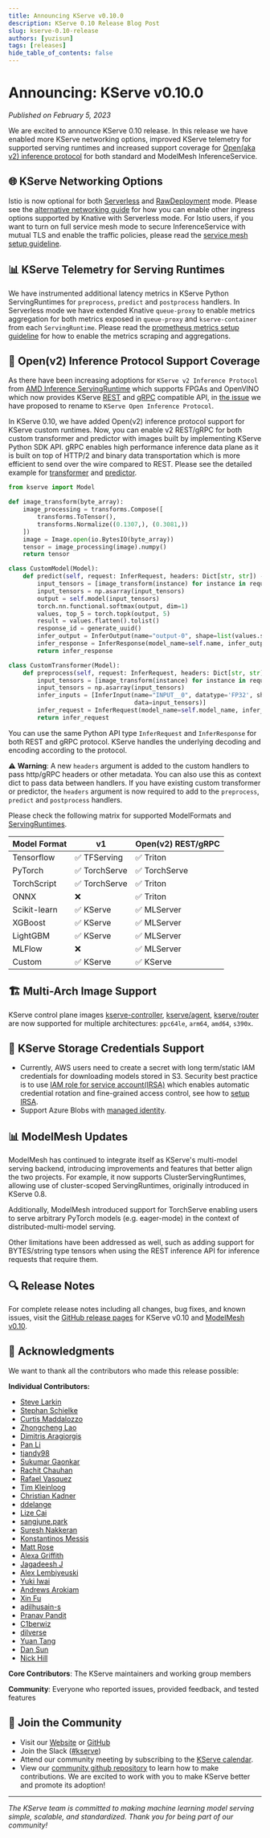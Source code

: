 ```yaml
---
title: Announcing KServe v0.10.0
description: KServe 0.10 Release Blog Post
slug: kserve-0.10-release
authors: [yuzisun]
tags: [releases]
hide_table_of_contents: false
---
```


# Announcing: KServe v0.10.0

*Published on February 5, 2023*

We are excited to announce KServe 0.10 release. In this release we have enabled more KServe networking options, improved KServe telemetry for supported serving runtimes and increased support coverage for [Open(aka v2) inference protocol](https://kserve.github.io/website/0.10/modelserving/data_plane/v2_protocol/) for both standard and ModelMesh InferenceService.

<!-- truncate -->

## 🌐 KServe Networking Options

Istio is now optional for both [Serverless](https://kserve.github.io/website/0.10/admin/serverless/serverless/) and [RawDeployment](https://kserve.github.io/website/0.10/admin/kubernetes_deployment/) mode. Please see the [alternative networking guide](https://kserve.github.io/website/0.10/admin/serverless/kourier_networking/) for how you can enable other ingress options supported by Knative with Serverless mode.
For Istio users, if you want to turn on full service mesh mode to secure InferenceService with mutual TLS and enable the traffic policies, please read the [service mesh setup guideline](https://kserve.github.io/website/0.10/admin/serverless/servicemesh/).

## 📊 KServe Telemetry for Serving Runtimes

We have instrumented additional latency metrics in KServe Python ServingRuntimes for `preprocess`, `predict` and `postprocess` handlers.
In Serverless mode we have extended Knative `queue-proxy` to enable metrics aggregation for both metrics exposed in `queue-proxy` and `kserve-container` from each `ServingRuntime`.
Please read the [prometheus metrics setup guideline](https://kserve.github.io/website/0.10/modelserving/observability/prometheus_metrics/) for how to enable the metrics scraping and aggregations.

## 🚀 Open(v2) Inference Protocol Support Coverage

As there have been increasing adoptions for `KServe v2 Inference Protocol` from [AMD Inference ServingRuntime](https://kserve.github.io/website/0.10/modelserving/v1beta1/amd/) which
supports FPGAs and OpenVINO which now provides KServe [REST](https://docs.openvino.ai/latest/ovms_docs_rest_api_kfs.html) and [gRPC](https://docs.openvino.ai/latest/ovms_docs_grpc_api_kfs.html) compatible API,
in [the issue](https://github.com/kserve/kserve/issues/2663) we have proposed to rename to `KServe Open Inference Protocol`.

In KServe 0.10, we have added Open(v2) inference protocol support for KServe custom runtimes.
Now, you can enable v2 REST/gRPC for both custom transformer and predictor with images built by implementing KServe Python SDK API.
gRPC enables high performance inference data plane as it is built on top of HTTP/2 and binary data transportation which is more efficient to send over the wire compared to REST.
Please see the detailed example for [transformer](https://kserve.github.io/website/0.10/modelserving/v1beta1/transformer/torchserve_image_transformer/) and 
[predictor](https://kserve.github.io/website/0.10/modelserving/v1beta1/custom/custom_model/).

```python
from kserve import Model

def image_transform(byte_array):
    image_processing = transforms.Compose([
        transforms.ToTensor(),
        transforms.Normalize((0.1307,), (0.3081,))
    ])
    image = Image.open(io.BytesIO(byte_array))
    tensor = image_processing(image).numpy()
    return tensor

class CustomModel(Model):
    def predict(self, request: InferRequest, headers: Dict[str, str]) -> InferResponse:
        input_tensors = [image_transform(instance) for instance in request.inputs[0].data]
        input_tensors = np.asarray(input_tensors)
        output = self.model(input_tensors)
        torch.nn.functional.softmax(output, dim=1)
        values, top_5 = torch.topk(output, 5)
        result = values.flatten().tolist()
        response_id = generate_uuid()
        infer_output = InferOutput(name="output-0", shape=list(values.shape), datatype="FP32", data=result)
        infer_response = InferResponse(model_name=self.name, infer_outputs=[infer_output], response_id=response_id)
        return infer_response

class CustomTransformer(Model):
    def preprocess(self, request: InferRequest, headers: Dict[str, str]) -> InferRequest:
        input_tensors = [image_transform(instance) for instance in request.inputs[0].data]
        input_tensors = np.asarray(input_tensors)
        infer_inputs = [InferInput(name="INPUT__0", datatype='FP32', shape=list(input_tensors.shape),
                                   data=input_tensors)]
        infer_request = InferRequest(model_name=self.model_name, infer_inputs=infer_inputs)
        return infer_request
```

You can use the same Python API type `InferRequest` and `InferResponse` for both REST and gRPC protocol. KServe handles the underlying decoding and encoding according to the protocol.

⚠️ **Warning**: A new `headers` argument is added to the custom handlers to pass http/gRPC headers or other metadata. You can also use this as context dict to pass data between handlers.
If you have existing custom transformer or predictor, the `headers` argument is now required to add to the `preprocess`, `predict` and `postprocess` handlers.

Please check the following matrix for supported ModelFormats and [ServingRuntimes](https://kserve.github.io/website/0.10/modelserving/v1beta1/serving_runtime/).

| Model Format | v1           | Open(v2) REST/gRPC |
|--------------|--------------|--------------------|
| Tensorflow   | ✅ TFServing  | ✅ Triton           |
| PyTorch      | ✅ TorchServe | ✅ TorchServe       |
| TorchScript  | ✅ TorchServe | ✅ Triton           |
| ONNX         | ❌            | ✅ Triton           |
| Scikit-learn | ✅ KServe     | ✅ MLServer         |
| XGBoost      | ✅ KServe     | ✅ MLServer         |
| LightGBM     | ✅ KServe     | ✅ MLServer         |
| MLFlow       | ❌            | ✅ MLServer         |
| Custom       | ✅ KServe     | ✅ KServe           |

## 🏗️ Multi-Arch Image Support

KServe control plane images [kserve-controller](https://hub.docker.com/r/kserve/kserve-controller/tags),
[kserve/agent](https://hub.docker.com/r/kserve/agent/tags), [kserve/router](https://hub.docker.com/r/kserve/router/tags) are now supported 
for multiple architectures: `ppc64le`, `arm64`, `amd64`, `s390x`.

## 🔐 KServe Storage Credentials Support

- Currently, AWS users need to create a secret with long term/static IAM credentials for downloading models stored in S3.
  Security best practice is to use [IAM role for service account(IRSA)](https://aws.amazon.com/blogs/opensource/introducing-fine-grained-iam-roles-service-accounts/) 
  which enables automatic credential rotation and fine-grained access control, see how to [setup IRSA](https://kserve.github.io/website/0.10/modelserving/storage/s3/s3/#create-service-account-with-iam-role).
- Support Azure Blobs with [managed identity](https://docs.microsoft.com/en-us/azure/active-directory/managed-identities-azure-resources/how-manage-user-assigned-managed-identities?pivots=identity-mi-methods-azcli).

## 📊 ModelMesh Updates

ModelMesh has continued to integrate itself as KServe's multi-model serving backend, introducing improvements and features that better align the two projects. For example, it now supports ClusterServingRuntimes, allowing use of cluster-scoped ServingRuntimes, originally introduced in KServe 0.8.

Additionally, ModelMesh introduced support for TorchServe enabling users to serve arbitrary PyTorch models (e.g. eager-mode) in the context of distributed-multi-model serving.

Other limitations have been addressed as well, such as adding support for BYTES/string type tensors when using the REST inference API for inference requests that require them.

## 🔍 Release Notes

For complete release notes including all changes, bug fixes, and known issues, visit the [GitHub release pages](https://github.com/kserve/kserve/releases/tag/v0.10.0) for KServe v0.10 and [ModelMesh v0.10](https://github.com/kserve/modelmesh-serving/releases/tag/v0.10.0).

## 🙏 Acknowledgments

We want to thank all the contributors who made this release possible:

**Individual Contributors:**
- [Steve Larkin](https://github.com/sel)
- [Stephan Schielke](https://github.com/stephanschielke)
- [Curtis Maddalozzo](https://github.com/cmaddalozzo)
- [Zhongcheng Lao](https://github.com/laozc)
- [Dimitris Aragiorgis](https://github.com/dimara)
- [Pan Li](https://github.com/panli889)
- [tjandy98](https://github.com/tjandy98)
- [Sukumar Gaonkar](https://github.com/sukumargaonkar)
- [Rachit Chauhan](https://github.com/rachitchauhan43)
- [Rafael Vasquez](https://github.com/rafvasq)
- [Tim Kleinloog](https://github.com/TimKleinloog)
- [Christian Kadner](https://github.com/ckadner)
- [ddelange](https://github.com/ddelange)
- [Lize Cai](https://github.com/lizzzcai)
- [sangjune.park](https://github.com/park12sj)
- [Suresh Nakkeran](https://github.com/Suresh-Nakkeran)
- [Konstantinos Messis](https://github.com/MessKon)
- [Matt Rose](https://github.com/matty-rose)
- [Alexa Griffith](https://github.com/alexagriffith)
- [Jagadeesh J](https://github.com/jagadeeshi2i)
- [Alex Lembiyeuski](https://github.com/alembiewski)
- [Yuki Iwai](https://github.com/tenzen-y)
- [Andrews Arokiam](https://github.com/andyi2it)
- [Xin Fu](https://github.com/xfu83)
- [adilhusain-s](https://github.com/adilhusain-s)
- [Pranav Pandit](https://github.com/pranavpandit1)
- [C1berwiz](https://github.com/C1berwiz)
- [dilverse](https://github.com/dilverse)
- [Yuan Tang](https://github.com/terrytangyuan)
- [Dan Sun](https://github.com/yuzisun)
- [Nick Hill](https://github.com/njhill)

**Core Contributors**: The KServe maintainers and working group members

**Community**: Everyone who reported issues, provided feedback, and tested features

## 🤝 Join the Community

- Visit our [Website](https://kserve.github.io/website/) or [GitHub](https://github.com/kserve)
- Join the Slack ([#kserve](https://github.com/kserve/community?tab=readme-ov-file#questions-and-issues))
- Attend our community meeting by subscribing to the [KServe calendar](https://zoom-lfx.platform.linuxfoundation.org/meetings/kserve?view=month).
- View our [community github repository](https://github.com/kserve/community) to learn how to make contributions. We are excited to work with you to make KServe better and promote its adoption!

---

*The KServe team is committed to making machine learning model serving simple, scalable, and standardized. Thank you for being part of our community!*

